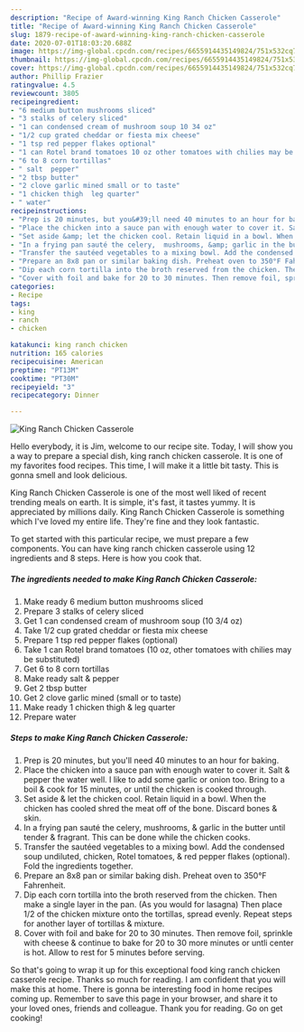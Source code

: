 ```yaml
---
description: "Recipe of Award-winning King Ranch Chicken Casserole"
title: "Recipe of Award-winning King Ranch Chicken Casserole"
slug: 1879-recipe-of-award-winning-king-ranch-chicken-casserole
date: 2020-07-01T18:03:20.688Z
image: https://img-global.cpcdn.com/recipes/6655914435149824/751x532cq70/king-ranch-chicken-casserole-recipe-main-photo.jpg
thumbnail: https://img-global.cpcdn.com/recipes/6655914435149824/751x532cq70/king-ranch-chicken-casserole-recipe-main-photo.jpg
cover: https://img-global.cpcdn.com/recipes/6655914435149824/751x532cq70/king-ranch-chicken-casserole-recipe-main-photo.jpg
author: Phillip Frazier
ratingvalue: 4.5
reviewcount: 3805
recipeingredient:
- "6 medium button mushrooms sliced"
- "3 stalks of celery sliced"
- "1 can condensed cream of mushroom soup 10 34 oz"
- "1/2 cup grated cheddar or fiesta mix cheese"
- "1 tsp red pepper flakes optional"
- "1 can Rotel brand tomatoes 10 oz other tomatoes with chilies may be substituted"
- "6 to 8 corn tortillas"
- " salt  pepper"
- "2 tbsp butter"
- "2 clove garlic mined small or to taste"
- "1 chicken thigh  leg quarter"
- " water"
recipeinstructions:
- "Prep is 20 minutes, but you&#39;ll need 40 minutes to an hour for baking."
- "Place the chicken into a sauce pan with enough water to cover it. Salt &amp; pepper the water well. I like to add some garlic or onion too. Bring to a boil &amp; cook for 15 minutes, or until the chicken is cooked through."
- "Set aside &amp; let the chicken cool. Retain liquid in a bowl. When the chicken has cooled shred the meat off of the bone. Discard bones &amp; skin."
- "In a frying pan sauté the celery,  mushrooms, &amp; garlic in the butter until tender &amp; fragrant. This can be done while the chicken cooks."
- "Transfer the sautéed vegetables to a mixing bowl. Add the condensed soup undiluted, chicken, Rotel tomatoes, &amp; red pepper flakes (optional). Fold the ingredients together."
- "Prepare an 8x8 pan or similar baking dish. Preheat oven to 350°F Fahrenheit."
- "Dip each corn tortilla into the broth reserved from the chicken. Then make a single layer in the pan. (As you would for lasagna) Then place 1/2 of the chicken mixture onto the tortillas, spread evenly. Repeat steps for another layer of tortillas &amp; mixture."
- "Cover with foil and bake for 20 to 30 minutes. Then remove foil, sprinkle with cheese &amp; continue to bake for 20 to 30 more minutes or untli center is hot. Allow to rest for 5 minutes before serving."
categories:
- Recipe
tags:
- king
- ranch
- chicken

katakunci: king ranch chicken 
nutrition: 165 calories
recipecuisine: American
preptime: "PT13M"
cooktime: "PT30M"
recipeyield: "3"
recipecategory: Dinner

---
```



![King Ranch Chicken Casserole](https://img-global.cpcdn.com/recipes/6655914435149824/751x532cq70/king-ranch-chicken-casserole-recipe-main-photo.jpg)

Hello everybody, it is Jim, welcome to our recipe site. Today, I will show you a way to prepare a special dish, king ranch chicken casserole. It is one of my favorites food recipes. This time, I will make it a little bit tasty. This is gonna smell and look delicious.



King Ranch Chicken Casserole is one of the most well liked of recent trending meals on earth. It is simple, it's fast, it tastes yummy. It is appreciated by millions daily. King Ranch Chicken Casserole is something which I've loved my entire life. They're fine and they look fantastic.


To get started with this particular recipe, we must prepare a few components. You can have king ranch chicken casserole using 12 ingredients and 8 steps. Here is how you cook that.

<!--inarticleads1-->

##### The ingredients needed to make King Ranch Chicken Casserole:

1. Make ready 6 medium button mushrooms sliced
1. Prepare 3 stalks of celery sliced
1. Get 1 can condensed cream of mushroom soup (10 3/4 oz)
1. Take 1/2 cup grated cheddar or fiesta mix cheese
1. Prepare 1 tsp red pepper flakes (optional)
1. Take 1 can Rotel brand tomatoes (10 oz, other tomatoes with chilies may be substituted)
1. Get 6 to 8 corn tortillas
1. Make ready  salt &amp; pepper
1. Get 2 tbsp butter
1. Get 2 clove garlic mined (small or to taste)
1. Make ready 1 chicken thigh &amp; leg quarter
1. Prepare  water




<!--inarticleads2-->

##### Steps to make King Ranch Chicken Casserole:

1. Prep is 20 minutes, but you&#39;ll need 40 minutes to an hour for baking.
1. Place the chicken into a sauce pan with enough water to cover it. Salt &amp; pepper the water well. I like to add some garlic or onion too. Bring to a boil &amp; cook for 15 minutes, or until the chicken is cooked through.
1. Set aside &amp; let the chicken cool. Retain liquid in a bowl. When the chicken has cooled shred the meat off of the bone. Discard bones &amp; skin.
1. In a frying pan sauté the celery,  mushrooms, &amp; garlic in the butter until tender &amp; fragrant. This can be done while the chicken cooks.
1. Transfer the sautéed vegetables to a mixing bowl. Add the condensed soup undiluted, chicken, Rotel tomatoes, &amp; red pepper flakes (optional). Fold the ingredients together.
1. Prepare an 8x8 pan or similar baking dish. Preheat oven to 350°F Fahrenheit.
1. Dip each corn tortilla into the broth reserved from the chicken. Then make a single layer in the pan. (As you would for lasagna) Then place 1/2 of the chicken mixture onto the tortillas, spread evenly. Repeat steps for another layer of tortillas &amp; mixture.
1. Cover with foil and bake for 20 to 30 minutes. Then remove foil, sprinkle with cheese &amp; continue to bake for 20 to 30 more minutes or untli center is hot. Allow to rest for 5 minutes before serving.




So that's going to wrap it up for this exceptional food king ranch chicken casserole recipe. Thanks so much for reading. I am confident that you will make this at home. There is gonna be interesting food in home recipes coming up. Remember to save this page in your browser, and share it to your loved ones, friends and colleague. Thank you for reading. Go on get cooking!
